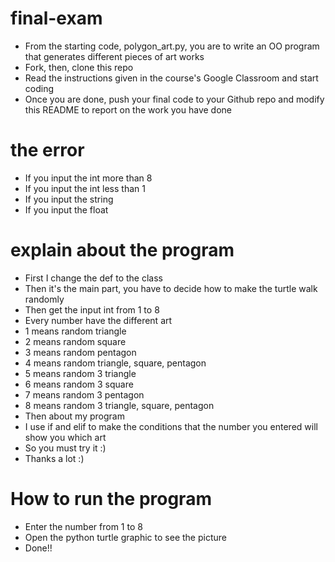 # final-exam
- From the starting code, polygon_art.py, you are to write an OO program that generates different pieces of art works
- Fork, then, clone this repo
- Read the instructions given in the course's Google Classroom and start coding
- Once you are done, push your final code to your Github repo and modify this README to report on the work you have done

# the error
- If you input the int more than 8
- If you input the int less than 1
- If you input the string
- If you input the float

# explain about the program
- First I change the def to the class
- Then it's the main part, you have to decide how to make the turtle walk 
  randomly
- Then get the input int from 1 to 8
- Every number have the different art
- 1 means random triangle
- 2 means random square
- 3 means random pentagon
- 4 means random triangle, square, pentagon
- 5 means random 3 triangle
- 6 means random 3 square
- 7 means random 3 pentagon
- 8 means random 3 triangle, square, pentagon
- Then about my program
- I use if and elif to make the conditions that the number you entered 
  will show you which art
- So you must try it :)
- Thanks a lot :)

# How to run the program
- Enter the number from 1 to 8
- Open the python turtle graphic to see the picture
- Done!!